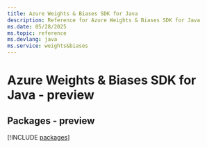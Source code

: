 ```yaml
---
title: Azure Weights & Biases SDK for Java
description: Reference for Azure Weights & Biases SDK for Java
ms.date: 05/28/2025
ms.topic: reference
ms.devlang: java
ms.service: weights&biases
---
```

# Azure Weights & Biases SDK for Java - preview
## Packages - preview
[!INCLUDE [packages](weights-&-biases-index.md)]